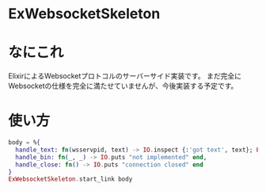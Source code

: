 ExWebsocketSkeleton
===================

# なにこれ
ElixirによるWebsocketプロトコルのサーバーサイド実装です。
まだ完全にWebsocketの仕様を完全に満たせていませんが、今後実装する予定です。

# 使い方
```elixir
body = %{
  handle_text: fn(wsservpid, text) -> IO.inspect {:'got text', text}; ExWebsocketSkeleton.send_text(wsservpid, text) end,
  handle_bin: fn(_, _) -> IO.puts "not implemented" end,
  handle_close: fn() -> IO.puts "connection closed" end
}
ExWebsocketSkeleton.start_link body
```
